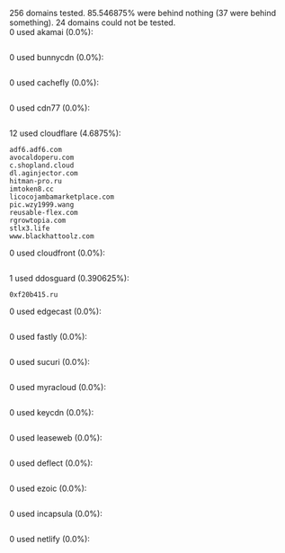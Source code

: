 256 domains tested. 85.546875% were behind nothing (37 were behind something). 24 domains could not be tested.<br>
0 used akamai (0.0%):
```

```

0 used bunnycdn (0.0%):
```

```

0 used cachefly (0.0%):
```

```

0 used cdn77 (0.0%):
```

```

12 used cloudflare (4.6875%):
```
adf6.adf6.com
avocaldoperu.com
c.shopland.cloud
dl.aginjector.com
hitman-pro.ru
imtoken8.cc
licocojambamarketplace.com
pic.wzy1999.wang
reusable-flex.com
rgrowtopia.com
stlx3.life
www.blackhattoolz.com
```

0 used cloudfront (0.0%):
```

```

1 used ddosguard (0.390625%):
```
0xf20b415.ru
```

0 used edgecast (0.0%):
```

```

0 used fastly (0.0%):
```

```

0 used sucuri (0.0%):
```

```

0 used myracloud (0.0%):
```

```

0 used keycdn (0.0%):
```

```

0 used leaseweb (0.0%):
```

```

0 used deflect (0.0%):
```

```

0 used ezoic (0.0%):
```

```

0 used incapsula (0.0%):
```

```

0 used netlify (0.0%):
```

```
